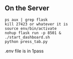 ## On the Server

```
ps aux | grep flask
kill 27423 or whatever it is
source env/bin/activate
nohup flask run -p 8501 &
./start_dashboard.sh
python press_tab.py
```

.env file is in 1pass